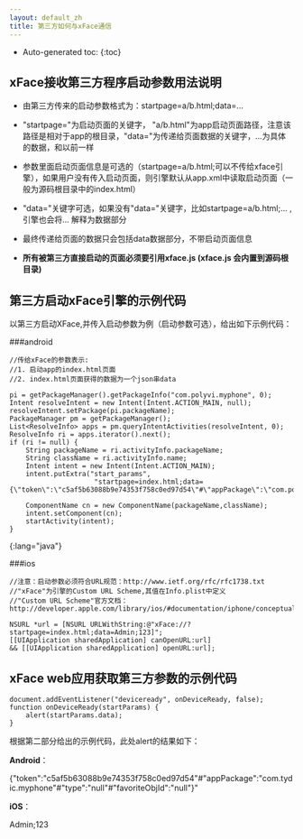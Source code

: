 ```yaml
---
layout: default_zh
title: 第三方如何与xFace通信
---
```


* Auto-generated toc:
{:toc}

## xFace接收第三方程序启动参数用法说明
* 由第三方传来的启动参数格式为：startpage=a/b.html;data=...

* "startpage="为启动页面的关键字， "a/b.html"为app启动页面路径，注意该路径是相对于app的根目录，"data="为传递给页面数据的关键字，...为具体的数据，和以前一样

* 参数里面启动页面信息是可选的（startpage=a/b.html;可以不传给xface引擎），如果用户没有传入启动页面，则引擎默认从app.xml中读取启动页面（一般为源码根目录中的index.html）

* "data="关键字可选，如果没有"data="关键字，比如startpage=a/b.html;...  ,引擎也会将... 解释为数据部分

* 最终传递给页面的数据只会包括data数据部分，不带启动页面信息

* **所有被第三方直接启动的页面必须要引用xface.js (xface.js 会内置到源码根目录)**

## 第三方启动xFace引擎的示例代码

以第三方启动XFace,并传入启动参数为例（启动参数可选），给出如下示例代码：

###android

    //传给xFace的参数表示:
    //1. 启动app的index.html页面 
    //2. index.html页面获得的数据为一个json串data

    pi = getPackageManager().getPackageInfo("com.polyvi.myphone", 0);
    Intent resolveIntent = new Intent(Intent.ACTION_MAIN, null);
    resolveIntent.setPackage(pi.packageName);
    PackageManager pm = getPackageManager();
    List<ResolveInfo> apps = pm.queryIntentActivities(resolveIntent, 0);
    ResolveInfo ri = apps.iterator().next();
    if (ri != null) {
        String packageName = ri.activityInfo.packageName;
        String className = ri.activityInfo.name;
        Intent intent = new Intent(Intent.ACTION_MAIN);
        intent.putExtra("start_params",
                         "startpage=index.html;data={\"token\":\"c5af5b63088b9e74353f758c0ed97d54\"#\"appPackage\":\"com.polyvi.myphone\"#\"type\":\"null\"#\"favoriteObjId\":\"null\"}");

        ComponentName cn = new ComponentName(packageName,className);
        intent.setComponent(cn);
        startActivity(intent);
    }
{:lang="java"}

###ios

    //注意：启动参数必须符合URL规范：http://www.ietf.org/rfc/rfc1738.txt
    //"xFace"为引擎的Custom URL Scheme,其值在Info.plist中定义
    //"Custom URL Scheme"官方文档：http://developer.apple.com/library/ios/#documentation/iphone/conceptual/iphoneosprogrammingguide/AdvancedAppTricks/AdvancedAppTricks.html
    
    NSURL *url = [NSURL URLWithString:@"xFace://?startpage=index.html;data=Admin;123]";
    [[UIApplication sharedApplication] canOpenURL:url]
    && [[UIApplication sharedApplication] openURL:url];

## xFace web应用获取第三方参数的示例代码

    document.addEventListener("deviceready", onDeviceReady, false);
    function onDeviceReady(startParams) {
        alert(startParams.data);
    }
        
        

根据第二部分给出的示例代码，此处alert的结果如下：
    
**Android**： 

{\"token\":\"c5af5b63088b9e74353f758c0ed97d54\"#\"appPackage\":\"com.tydic.myphone\"#\"type\":\"null\"#\"favoriteObjId\":\"null\"}"

**iOS**： 

Admin;123

